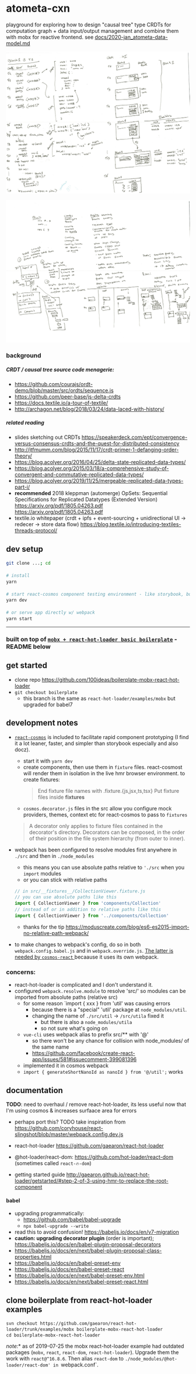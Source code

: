 
# atometa-cxn

playground for exploring how to design "causal tree" type CRDTs for computation graph + data input/output management and combine them with mobx for reactive frontend. see [docs/2020-jan_atometa-data-model.md](docs/2020-jan_atometa-data-model.md)

![sketches/2020-08_didact-notes_summer-pg29](docs/sketches/2020-08_didact-notes_summer-pg29.jpg)

![sketches/2020-08_didact-notes_summer-pg30](docs/sketches/2020-08_didact-notes_summer-pg30.jpg)

### background

##### CRDT / causal tree source code menagerie:
- https://github.com/courajs/ordt-demo/blob/master/src/ordts/sequence.js
- https://github.com/peer-base/js-delta-crdts
- https://docs.textile.io/a-tour-of-textile/
- http://archagon.net/blog/2018/03/24/data-laced-with-history/

##### related reading
- slides sketching out CRDTs https://speakerdeck.com/ept/convergence-versus-consensus-crdts-and-the-quest-for-distributed-consistency
- http://jtfmumm.com/blog/2015/11/17/crdt-primer-1-defanging-order-theory/
- https://blog.acolyer.org/2016/04/25/delta-state-replicated-data-types/
- https://blog.acolyer.org/2015/03/18/a-comprehensive-study-of-convergent-and-commutative-replicated-data-types/
- https://blog.acolyer.org/2019/11/25/mergeable-replicated-data-types-part-i/
- **recommended** 2018 kleppman (automerge) OpSets: Sequential Specifications for Replicated Datatypes (Extended Version) https://arxiv.org/pdf/1805.04263.pdf https://arxiv.org/pdf/1805.04263.pdf
- textile.io whitepaper (crdt + ipfs + event-sourcing + unidirectional UI -> redecer -> store data flow) https://blog.textile.io/introducing-textiles-threads-protocol/


## dev setup

```bash
git clone ...; cd 

# install
yarn 

# start react-cosmos component testing environment - like storybook, but more flexible (preferred)
yarn dev

# or serve app directly w/ webpack
yarn start
```

---

### built on top of [`mobx + react-hot-loader basic boilerplate`](https://github.com/100ideas/boilerplate-mobx-react-hot-loader) - README below

## get started
- clone repo https://github.com/100ideas/boilerplate-mobx-react-hot-loader
- `git checkout boilerplate`
  - this branch is the same as `react-hot-loader/examples/mobx` but upgraded for babel7


## development notes
- [`react-cosmos`](https://github.com/react-cosmos/react-cosmos) is included to facilitate rapid component prototyping (I find it a lot leaner, faster, and simpler than storybook especially and also docz).
  - start it with `yarn dev`
  - create components, then use them in `fixture` files. react-cosmost will render  them in isolation in the live hmr browser environment. to create fixtures:
    > End fixture file names with .fixture.{js,jsx,ts,tsx}
    > Put fixture files inside __fixtures__
  - `cosmos.decorator.js` files in the src allow you configure mock providers, themes, context etc for react-cosmos to  pass to `fixtures` 
  > A decorator only applies to fixture files contained in the decorator's directory. Decorators can be composed, in the order of their position in the file system hierarchy (from outer to inner).

- webpack has been configured to resolve modules first anywhere in `./src` and then in `./node_modules`
  - this means you can use absolute paths relative to `'./src` when you `import` modules 
  - or you can stick with relative paths
  ```js
  // in src/__fixtures__/CollectionViewer.fixture.js
  // you can use absolute paths like this
  import { CollectionViewer } from 'components/Collection'
  // instead of or in addition to relative paths like this
  import { CollectionViewer } from '../components/Collection'
  ```
  - thanks for the tip https://moduscreate.com/blog/es6-es2015-import-no-relative-path-webpack/
- to make changes to webpack's config, do so in both `webpack.config.babel.js` and in `webpack.override.js`. [The latter is needed by `cosmos-react` ](https://github.com/react-cosmos/react-cosmos#custom-webpack-config) becaause it uses its own webpack.

### concerns:
- react-hot-loader is complicated and I don't understand it.
- configured `webpack.resolve.module` to resolve 'src/' so modules can be imported from absolute paths (relative src)
  - for some reason `import { xxx } from 'util' was causing errors
    - because there is a "special" 'util' package at `node_modules/util`.
    - changing the name of `./src/util` -> `/src/utila` fixed it 
      - but there is also a `node_modules/utila`
      - so not sure what's going on
  - `vue-cli` uses webpack alias to prefix src/** with '@'
    - so there won't be any chance for collision with node_modules/ of the same name
    - https://github.com/facebook/create-react-app/issues/581#issuecomment-399081396
  - implemented it in cosmos webpack
  - `import { generateShortNanoId as nanoId } from '@/util';` works


## documentation

**TODO**: need to overhaul / remove react-hot-loader, its less useful now that I'm using cosmos & increases surfaace area for errors
- perhaps port this? TODO take inspiration from https://github.com/coryhouse/react-slingshot/blob/master/webpack.config.dev.js

- react-hot-loader https://github.com/gaearon/react-hot-loader
- @hot-loader/react-dom: https://github.com/hot-loader/react-dom (sometimes called `react-🔥-dom`)
- getting started guide http://gaearon.github.io/react-hot-loader/getstarted/#step-2-of-3-using-hmr-to-replace-the-root-component


#### babel
- upgrading programmatically: 
  - https://github.com/babel/babel-upgrade
  - `npx babel-upgrade --write`
- read this to avoid confusion! https://babeljs.io/docs/en/v7-migration
- **caution: upgrading decorator plugin** (order is important); https://babeljs.io/docs/en/babel-plugin-proposal-decorators
- https://babeljs.io/docs/en/next/babel-plugin-proposal-class-properties.html
- https://babeljs.io/docs/en/babel-preset-env
- https://babeljs.io/docs/en/babel-preset-react
- https://babeljs.io/docs/en/next/babel-preset-env.html
- https://babeljs.io/docs/en/next/babel-preset-react.html


## clone boilerplate from react-hot-loader examples
```
svn checkout https://github.com/gaearon/react-hot-loader/trunk/examples/mobx boilerplate-mobx-react-hot-loader
cd boilerplate-mobx-react-hot-loader
```
*note:** as of 2019-07-25 the mobx react-hot-loader example had outdated packages (`mobx`, `react`, `react-dom`, `react-hot-loader`). Upgrade them the work with `react@^16.8.6`. Then alias `react-dom` to `./node_modules/@hot-loader/react-dom' in `webpack.conf`.